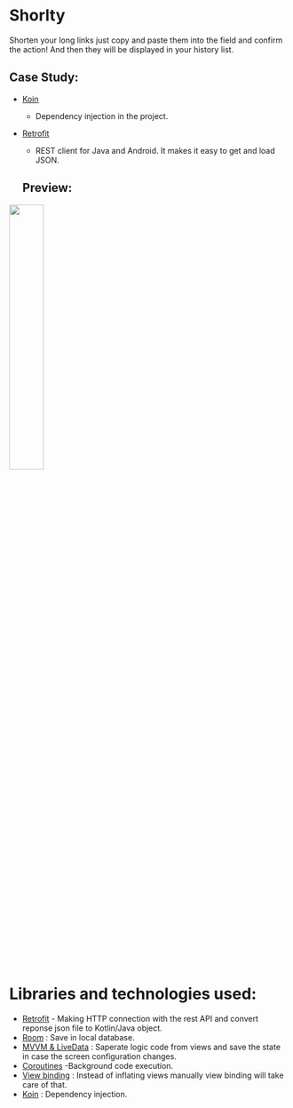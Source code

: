 # Shorlty
Shorten your long links just copy and paste them into the field and confirm the action! And then they will be displayed in your history list.

## Case Study:
* [Koin](https://insert-koin.io/)
  - Dependency injection in the project.
* [Retrofit](https://square.github.io/retrofit/) 
  - REST client for Java and Android. It makes it easy to get and load JSON.
  
  ## Preview:

<img src="https://user-images.githubusercontent.com/48939805/181057562-60599944-514d-4b6f-b393-995ecc451cd8.gif" width=35% height=35%>

# Libraries and technologies used:
- [Retrofit](https://square.github.io/retrofit/) - Making HTTP connection with the rest API and convert reponse json file to Kotlin/Java object.
- [Room](https://developer.android.com/training/data-storage/room) : Save in local database.
- [MVVM & LiveData](https://developer.android.com/jetpack/docs/guide) : Saperate logic code from views and save the state in case the screen configuration changes.
- [Coroutines](https://kotlinlang.org/docs/coroutines-overview.html) -Background code execution.
- [View binding](https://developer.android.com/topic/libraries/view-binding) : Instead of inflating views manually view binding will take care of that.
- [Koin](https://insert-koin.io/) : Dependency injection.
